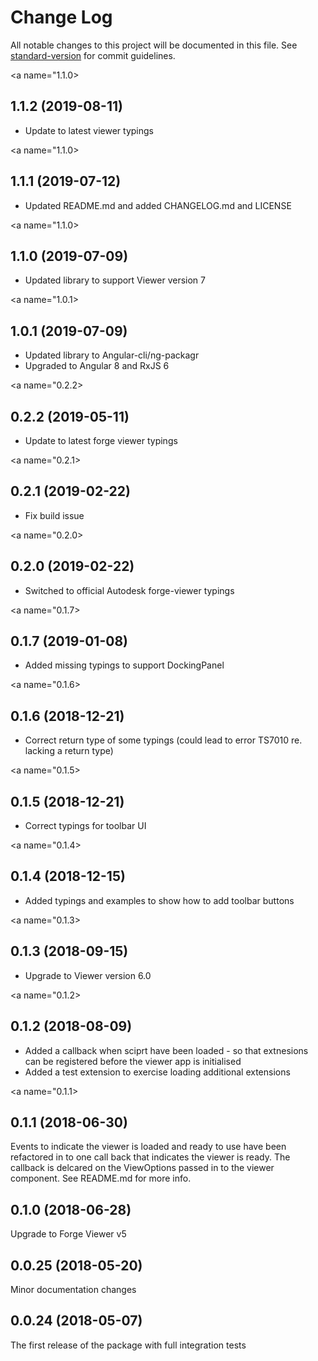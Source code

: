 # Change Log

All notable changes to this project will be documented in this file. See [standard-version](https://github.com/conventional-changelog/standard-version) for commit guidelines.

<a name="1.1.0></a>
## 1.1.2 (2019-08-11)

- Update to latest viewer typings

<a name="1.1.0></a>
## 1.1.1 (2019-07-12)

- Updated README.md and added CHANGELOG.md and LICENSE

<a name="1.1.0></a>
## 1.1.0 (2019-07-09)

- Updated library to support Viewer version 7

<a name="1.0.1></a>
## 1.0.1 (2019-07-09)

- Updated library to Angular-cli/ng-packagr
- Upgraded to Angular 8 and RxJS 6

<a name="0.2.2></a>
## 0.2.2 (2019-05-11)

- Update to latest forge viewer typings

<a name="0.2.1></a>
## 0.2.1 (2019-02-22)

- Fix build issue

<a name="0.2.0></a>
## 0.2.0 (2019-02-22)

- Switched to official Autodesk forge-viewer typings

<a name="0.1.7></a>
## 0.1.7 (2019-01-08)

- Added missing typings to support DockingPanel

<a name="0.1.6></a>
## 0.1.6 (2018-12-21)

- Correct return type of some typings (could lead to error TS7010 re. lacking a return type)

<a name="0.1.5></a>
## 0.1.5 (2018-12-21)

- Correct typings for toolbar UI

<a name="0.1.4></a>
## 0.1.4 (2018-12-15)

- Added typings and examples to show how to add toolbar buttons

<a name="0.1.3></a>
## 0.1.3 (2018-09-15)

- Upgrade to Viewer version 6.0

<a name="0.1.2></a>
## 0.1.2 (2018-08-09)

- Added a callback when sciprt have been loaded - so that extnesions can be registered before the
  viewer app is initialised
- Added a test extension to exercise loading additional extensions

<a name="0.1.1></a>
## 0.1.1 (2018-06-30)

Events to indicate the viewer is loaded and ready to use have been refactored in to one
call back that indicates the viewer is ready. The callback is delcared on the ViewOptions
passed in to the viewer component. See README.md for more info.

<a name="0.1.0"></a>
## 0.1.0 (2018-06-28)

Upgrade to Forge Viewer v5

<a name="0.0.25"></a>
## 0.0.25 (2018-05-20)

Minor documentation changes

<a name="0.0.24"></a>
## 0.0.24 (2018-05-07)

The first release of the package with full integration tests
